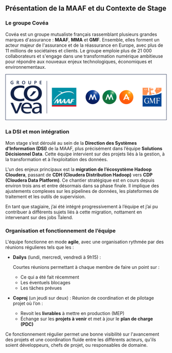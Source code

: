 ## Présentation de la MAAF et du Contexte de Stage

### Le groupe Covéa

Covéa est un groupe mutualiste français rassemblant plusieurs grandes marques d'assurance : **MAAF**, **MMA** et **GMF**. Ensemble, elles forment un acteur majeur de l'assurance et de la réassurance en Europe, avec plus de 11 millions de sociétaires et clients. Le groupe emploie plus de 21 000 collaborateurs et s'engage dans une transformation numérique ambitieuse pour répondre aux nouveaux enjeux technologiques, économiques et environnementaux.

![logo-covea](/img/logoc.png)

### La DSI et mon intégration

Mon stage s’est déroulé au sein de la **Direction des Systèmes d’Information (DSI)** de la MAAF, plus précisément dans l’équipe **Solutions Décisionnel Data**. Cette équipe intervient sur des projets liés à la gestion, à la transformation et à l’exploitation des données.

L'un des enjeux principaux est la **migration de l’écosystème Hadoop Cloudera**, passant de **CDH (Cloudera Distribution Hadoop)** vers **CDP (Cloudera Data Platform)**. Ce chantier stratégique est en cours depuis environ trois ans et entre désormais dans sa phase finale. Il implique des ajustements complexes sur les pipelines de données, les plateformes de traitement et les outils de supervision.

En tant que stagiaire, j’ai été intégré progressivement à l’équipe et j’ai pu contribuer à différents sujets liés à cette migration, nottament en intervenant sur des jobs Talend.

### Organisation et fonctionnement de l’équipe

L'équipe fonctionne en mode **agile**, avec une organisation rythmée par des réunions régulieres tels que les :

* **Dailys** (lundi, mercredi, vendredi à 9h15) :

  Courtes réunions permettant à chaque membre de faire un point sur :

  * Ce qui a été fait récemment
  * Les éventuels blocages
  * Les tâches prévues

* **Coproj** (un jeudi sur deux) :
  Réunion de coordination et de pilotage projet où l’on :

  * Revoit les **livrables** à mettre en production (MEP)
  * Échange sur les **projets à venir** et met à jour le **plan de charge (PDC)**

Ce fonctionnement régulier permet une bonne visibilité sur l'avancement des projets et une coordination fluide entre les différents acteurs, qu'ils soient développeurs, chefs de projet, ou responsables de domaine.
